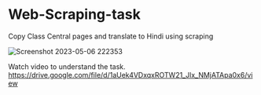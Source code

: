 # Web-Scraping-task
Copy Class Central pages and translate to Hindi using scraping

![Screenshot 2023-05-06 222353](https://user-images.githubusercontent.com/32511479/236637227-12381858-88df-4515-8982-81ff879fb2a6.png)

Watch video to understand the task.
https://drive.google.com/file/d/1aUek4VDxqxROTW21_Jlx_NMjATApa0x6/view

